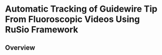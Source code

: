Automatic Tracking of Guidewire Tip From Fluoroscopic Videos Using RuSio Framework
====
Overview
----
![]()

